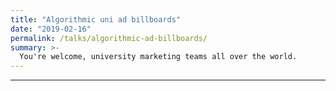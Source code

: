 ```yaml
---
title: "Algorithmic uni ad billboards"
date: "2019-02-16"
permalink: /talks/algorithmic-ad-billboards/
summary: >-
  You're welcome, university marketing teams all over the world.
---
```


---

<script>
// assumes that it's loaded inside an otherwise empty reveal layout

// from https://www.talkenglish.com/vocabulary/top-1000-verbs.aspx
const VERBS = [
  "is", "are", "has", "get", "see", "need", "know", "would", "find", "take", "want", "does", "learn", "become", "come", "include", "thank", "provide", "create", "add", "understand", "consider", "choose", "develop", "remember", "determine", "grow", "allow", "supply", "bring", "improve", "maintain", "begin", "exist", "tend", "enjoy", "perform", "decide", "identify", "continue", "protect", "require", "occur", "write", "approach", "avoid", "prepare", "build", "achieve", "believe", "receive", "seem", "discuss", "realize", "contain", "follow", "refer", "solve", "describe", "prefer", "prevent", "discover", "ensure", "expect", "invest", "reduce", "speak", "appear", "explain", "explore", "involve", "lose", "afford", "agree", "hear", "remain", "represent", "apply", "forget", "recommend", "rely", "vary", "generate", "obtain", "accept", "communicate", "complain", "depend", "enter", "happen", "indicate", "suggest", "survive", "appreciate", "compare", "imagine", "manage", "differ", "encourage", "expand", "prove", "react", "recognize", "relax", "replace", "borrow", "earn", "emphasize", "enable", "operate", "reflect", "send", "anticipate", "assume", "engage", "enhance", "examine", "install", "participate", "intend", "introduce", "relate", "settle", "assure", "attract", "distribute", "overcome", "owe", "succeed", "suffer", "throw", "acquire", "adapt", "adjust", "argue", "arise", "confirm", "encouraging", "incorporate", "justify", "organize", "ought", "possess", "relieve", "retain", "shut", "calculate", "compete", "consult", "deliver", "extend", "investigate", "negotiate", "qualify", "retire", "rid", "weigh", "arrive", "attach", "behave", "celebrate", "convince", "disagree", "establish", "ignore", "imply", "insist", "pursue", "remaining", "specify", "warn", "accuse", "admire", "admit", "adopt", "announce", "apologize", "approve", "attend", "belong", "commit", "criticize", "deserve", "destroy", "hesitate", "illustrate", "inform", "manufacturing", "persuade", "pour", "propose", "remind", "shall", "submit", "suppose", "translate", "be", "have", "use", "make", "look", "help", "go", "being", "think", "read", "keep", "start", "give", "play", "feel", "put", "set", "change", "say", "cut", "show", "try", "check", "call", "move", "pay", "let", "increase", "turn", "ask", "buy", "guard", "hold", "offer", "travel", "cook", "dance", "excuse", "live", "purchase", "deal", "mean", "fall", "produce", "search", "spend", "talk", "upset", "tell", "cost", "drive", "support", "remove", "return", "run", "appropriate", "reserve", "leave", "reach", "rest", "serve", "watch", "charge", "break", "stay", "visit", "affect", "cover", "report", "rise", "walk", "pick", "lift", "mix", "stop", "teach", "concern", "fly", "born", "gain", "save", "stand", "fail", "lead", "listen", "worry", "express", "handle", "meet", "release", "sell", "finish", "press", "ride", "spread", "spring", "wait", "display", "flow", "hit", "shoot", "touch", "cancel", "cry", "dump", "push", "select", "conflict", "die", "eat", "fill", "jump", "kick", "pass", "pitch", "treat", "abuse", "beat", "burn", "deposit", "print", "raise", "sleep", "advance", "connect", "consist", "contribute", "draw", "fix", "hire", "join", "kill", "sit", "tap", "win", "attack", "claim", "drag", "drink", "guess", "pull", "wear", "wonder", "count", "doubt", "feed", "impress", "repeat", "seek", "sing", "slide", "strip", "wish", "collect", "combine", "command", "dig", "divide", "hang", "hunt", "march", "mention", "smell", "survey", "tie", "escape", "expose", "gather", "hate", "repair", "scratch", "strike", "employ", "hurt", "laugh", "lay", "respond", "split", "strain", "struggle", "swim", "train", "wash", "waste", "convert", "crash", "fold", "grab", "hide", "miss", "permit", "quote", "recover", "resolve", "roll", "sink", "slip", "suspect", "swing", "twist", "concentrate", "estimate", "prompt", "refuse", "regret", "reveal", "rush", "shake", "shift", "shine", "steal", "suck", "surround", "bear", "dare", "delay", "hurry", "invite", "kiss", "marry", "pop", "pray", "pretend", "punch", "quit", "reply", "resist", "rip", "rub", "smile", "spell", "stretch", "tear", "wake", "wrap", "was", "like", "even", "film", "water", "been", "well", "were", "example", "own", "study", "must", "form", "air", "place", "number", "part", "field", "fish", "process", "heat", "hand", "experience", "job", "book", "end", "point", "type", "value", "body", "market", "guide", "interest", "state", "radio", "course", "company", "price", "size", "card", "list", "mind", "trade", "line", "care", "group", "risk", "word", "force", "light", "name", "school", "amount", "order", "practice", "research", "sense", "service", "piece", "web", "boss", "sport", "page", "term", "test", "answer", "sound", "focus", "matter", "soil", "board", "oil", "picture", "access", "garden", "open", "range", "rate", "reason", "according", "site", "demand", "exercise", "image", "case", "cause", "coast", "age", "boat", "record", "result", "section", "building", "mouse", "cash", "class", "dry", "plan", "store", "tax", "involved", "side", "space", "rule", "weather", "figure", "man", "model", "source", "earth", "program", "design", "feature", "purpose", "question", "rock", "act", "birth", "dog", "object", "scale", "sun", "fit", "note", "profit", "related", "rent", "speed", "style", "war", "bank", "content", "craft", "bus", "exchange", "eye", "fire", "position", "pressure", "stress", "advantage", "benefit", "box", "complete", "frame", "issue", "limited", "step", "cycle", "face", "interested", "metal", "paint", "review", "room", "screen", "structure", "view", "account", "ball", "concerned", "discipline", "ready", "share", "balance", "bit", "black", "bottom", "gift", "impact", "machine", "shape", "tool", "wind", "address", "average", "career", "culture", "pot", "sign", "table", "task", "condition", "contact", "credit", "egg", "hope", "ice", "network", "separate", "attempt", "date", "effect", "link", "perfect", "post", "star", "voice", "challenge", "friend", "warm", "brush", "couple", "debate", "exit", "experienced", "function", "lack", "plant", "spot", "summer", "taste", "theme", "track", "wing", "brain", "button", "click", "correct", "desire", "fixed", "foot", "gas", "influence", "notice", "rain", "wall", "base", "damage", "distance", "pair", "staff", "sugar", "target", "text", "author", "complicated", "discount", "file", "ground", "lesson", "officer", "phase", "reference", "register", "secure", "sky", "stage", "stick", "title", "trouble", "advanced", "bowl", "bridge", "campaign", "club", "edge", "evidence", "fan", "letter", "lock", "option", "organized", "pack", "park", "quarter", "skin", "sort", "weight", "baby", "carry", "dish", "exact", "factor", "fruit", "muscle", "traffic", "trip", "appeal", "chart", "gear", "land", "log", "lost", "net", "season", "spirit", "tree", "wave", "belt", "bench", "closed", "commission", "copy", "drop", "firm", "frequent", "progress", "project", "stuff", "ticket", "tour", "angle", "blue", "breakfast", "doctor", "dot", "dream", "essay", "father", "fee", "finance", "juice", "limit", "luck", "milk", "mixed", "mouth", "pipe", "please", "seat", "stable", "storm", "team", "amazing", "bat", "beach", "blank", "busy", "catch", "chain", "cream", "crew", "detail", "detailed", "interview", "kid", "mark", "match", "pain", "pleasure", "score", "screw", "sex", "sharp", "shop", "shower", "suit", "tone", "window", "wise", "band", "block", "bone", "calendar", "cap", "coat", "contest", "court", "cup", "district", "finger", "garage", "guarantee", "hole", "hook", "implement", "layer", "lecture", "lie", "married", "narrow", "nose", "partner", "profile", "respect", "rice", "schedule", "telephone", "tip", "bag", "battle", "bed", "bill", "bother", "cake", "code", "curve", "dimension", "ease", "farm", "fight", "gap", "grade", "horse", "host", "husband", "loan", "mistake", "nail", "noise", "occasion", "package", "pause", "phrase", "race", "sand", "sentence", "shoulder", "smoke", "stomach", "string", "surprised", "towel", "vacation", "wheel", "arm", "associate", "bet", "blow", "border", "branch", "breast", "buddy", "bunch", "chip", "coach", "cross", "document", "draft", "dust", "floor", "golf", "habit", "iron", "judge", "knife", "landscape", "league", "mail", "mess", "parent", "pattern", "pin", "pool", "pound", "request", "salary", "shame", "shelter", "shoe", "tackle", "tank", "trust", "assist", "bake", "bar", "bell", "bike", "blame", "brick", "chair", "closet", "clue", "collar", "comment", "conference", "devil", "diet", "fear", "fuel", "glove", "jacket", "lunch", "monitor", "mortgage", "nurse", "pace", "panic", "peak", "provided", "reward", "row", "sandwich", "shock", "spite", "spray", "surprise", "till", "transition", "weekend", "yard", "alarm", "bend", "bicycle", "bite", "blind", "bottle", "cable", "candle", "clerk", "cloud", "concert", "counter", "dirty", "flower", "grandfather", "harm", "knee", "lawyer", "load", "loose", "mirror", "neck", "pension", "plate", "pleased", "proposed", "ruin", "ship", "skirt", "slice", "snow", "stroke", "switch", "tired", "trash", "tune", "worried", "zone", "anger", "award", "bid", "boot", "bug", "camp", "candy", "carpet", "cat", "champion", "channel", "clock", "comfort", "cow", "crack", "disappointed", "empty", "engineer", "entrance", "fault", "grass", "guy", "highlight", "island", "joke", "jury", "leg", "lip", "mate", "nerve", "passage", "pen", "pride", "priest", "promise", "resort", "ring", "roof", "rope", "sail", "scheme", "script", "slight", "smart", "sock", "station", "toe", "tower", "truck", "witness"
];

const slidesDiv = document.querySelector(".reveal > .slides");

function randomVerb() {
  return VERBS[Math.floor(Math.random()*VERBS.length)];
}

function makeItPop(e) {
  e.style.fontWeight = 100+800*Math.random();
  e.style.fontSize = `${2+15*Math.random()}vh`;

  if(Math.random()<0.3){
    e.style.textTransform = "uppercase";
  }

  if(Math.random()<0.3){
    e.style.fontStyle = "italic";
  }

  // put it anywhere on the viewport
  e.style.position = "fixed";
  e.style.top = `${Math.random()*80}vh`;

  // keep word order
  order = parseInt(e.dataset.wordOrder);
  e.style.left = `${25*(order+Math.random())}vw`;
}

const slideHTMLstring = `<section data-background-image="https://source.unsplash.com/random/1920x1080">
<h2 data-word-order="0">${randomVerb()}</h2>
<h2 data-word-order="1">your</h2>
<h2 data-word-order="2">${randomVerb()}</h2>
<a href="http://www.anu.edu.au"><h1 class="anu-logo">ANU</h1></a>
</section>`;

slidesDiv.insertAdjacentHTML('afterbegin', slideHTMLstring);

document.querySelectorAll(".reveal > .slides > section > h2").forEach(makeItPop);

</script>

<style>
.anu-logo {
  font-size: 3rem !important;
  color: #9ec9df;
  background-color: #494d57 !important;
  position: fixed;
  bottom: 0;
  right: 0;
  margin-bottom: 0 !important;
}
.slide-number, .progress {
  display: none !important;
}
</style>

